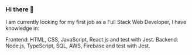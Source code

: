 ### Hi there 👋

I am currently looking for my first job as a Full Stack Web Developer, I have knowledge in:

Frontend: HTML, CSS, JavaScript, React.js and test with Jest.
Backend: Node.js, TypeScript, SQL, AWS, Firebase and test with Jest.

<!--
**EuJulioGabriel/EuJulioGabriel** is a ✨ _special_ ✨ repository because its `README.md` (this file) appears on your GitHub profile.

Here are some ideas to get you started:

- 🔭 I’m currently working on ...
- 🌱 I’m currently learning ...
- 👯 I’m looking to collaborate on ...
- 🤔 I’m looking for help with ...
- 💬 Ask me about ...
- 📫 How to reach me: ...
- 😄 Pronouns: ...
- ⚡ Fun fact: ...
-->
